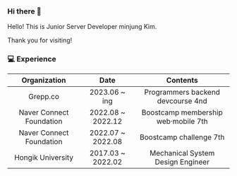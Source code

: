 ### Hi there 👋

Hello! This is Junior Server Developer minjung Kim.

Thank you for visiting!

### 💻 Experience
| Organization | Date | Contents |
| :----------: | :--: | :------: |
| Grepp.co | 2023.06 ~ ing | Programmers backend devcourse 4nd |
| Naver Connect Foundation | 2022.08 ~ 2022.12 | Boostcamp membership web·mobile 7th |
| Naver Connect Foundation | 2022.07 ~ 2022.08 | Boostcamp challenge 7th |
| Hongik University | 2017.03 ~ 2022.02 | Mechanical System Design Engineer |

<!--
**pushedrumex/pushedrumex** is a ✨ _special_ ✨ repository because its `README.md` (this file) appears on your GitHub profile.

Here are some ideas to get you started:

- 🔭 I’m currently working on ...
- 🌱 I’m currently learning ...
- 👯 I’m looking to collaborate on ...
- 🤔 I’m looking for help with ...
- 💬 Ask me about ...
- 📫 How to reach me: ...
- 😄 Pronouns: ...
- ⚡ Fun fact: ...
-->
